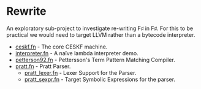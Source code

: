 # Rewrite

An exploratory sub-project to investigate re-writing F♯ in F♯. For
this to be practical we would need to target LLVM rather than a bytecode
interpreter.

* [ceskf.fn](ceskf.fn) - The core CESKF machine.
* [interpreter.fn](interpreter.fn) - A naïve lambda interpreter demo.
* [petterson92.fn](petterson92.fn) - Pettersson's Term Pattern Matching Compiler.
* [pratt.fn](pratt.fn) - Pratt Parser.
   * [pratt_lexer.fn](pratt_lexer.fn) - Lexer Support for the Parser.
   * [pratt_sexpr.fn](pratt_sexpr.fn) - Target Symbolic Expressions for the parser.
